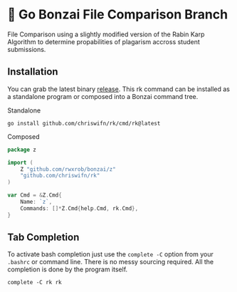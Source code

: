# 🌳 Go Bonzai File Comparison Branch

File Comparison using a slightly modified version of the Rabin Karp Algorithm
to determine propabilities of plagarism accross student submissions.

## Installation

You can grab the latest binary [release](https://github.com/chriswifn/rk/releases).
This rk command can be installed as a standalone program or composed into a Bonzai command tree.

Standalone
```
go install github.com/chriswifn/rk/cmd/rk@latest
```

Composed

```go
package z

import (
    Z "github.com/rwxrob/bonzai/z"
    "github.com/chriswifn/rk"
)

var Cmd = &Z.Cmd{
    Name: `z`,
    Commands: []*Z.Cmd{help.Cmd, rk.Cmd},
}
```

## Tab Completion
To activate bash completion just use the `complete -C` option from your
`.bashrc` or command line. There is no messy sourcing required. All the
completion is done by the program itself.

```
complete -C rk rk
```


